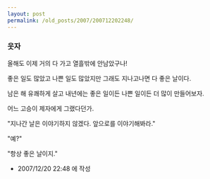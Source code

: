 ```yaml
---
layout: post
permalink: /old_posts/2007/200712202248/
---
```


### 웃자

올해도 이제 거의 다 가고 열흘밖에 안남았구나!

좋은 일도 많았고 나쁜 일도 많았지만 그래도 지나고나면 다 좋은 날이다.

남은 해 유쾌하게 살고 내년에는 좋은 일이든 나쁜 일이든 더 많이 만들어보자.


어느 고승이 제자에게 그랬다던가.

"지나간 날은 이야기하지 않겠다. 앞으로를 이야기해봐라."

"예?"

"항상 좋은 날이지."






- 2007/12/20 22:48 에 작성